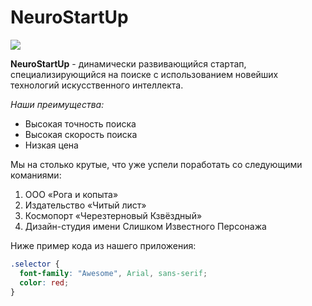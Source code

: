 # NeuroStartUp

![](https://netology-code.github.io/git-homeworks/introduction/assets/logo.png)

**NeuroStartUp** - динамически развивающийся стартап, специализирующийся на поиске с использованием 
 новейших технологий искусственного интеллекта.
 
 *Наши преимущества:*
* Высокая точность поиска
* Высокая скорость поиска
* Низкая цена

Мы на столько крутые, что уже успели поработать со следующими команиями:

1. ООО «Рога и копыта»
2. Издательство «Читый лист»
3. Космопорт «Черезтерновый Кзвёздный»
4. Дизайн-студия имени Слишком Известного Персонажа

Ниже пример кода из нашего приложения:
```css
.selector {
  font-family: "Awesome", Arial, sans-serif;
  color: red;
}
```
